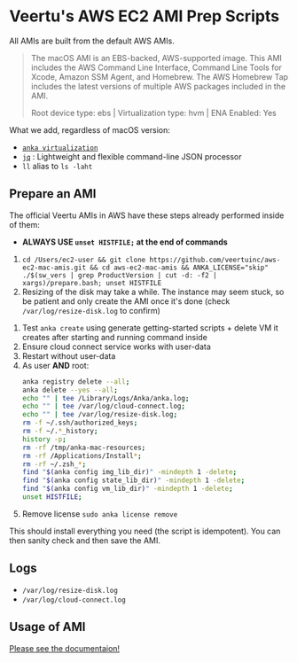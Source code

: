 # Veertu's AWS EC2 AMI Prep Scripts

All AMIs are built from the default AWS AMIs.

> The macOS AMI is an EBS-backed, AWS-supported image. This AMI includes the AWS Command Line Interface, Command Line Tools for Xcode, Amazon SSM Agent, and Homebrew. The AWS Homebrew Tap includes the latest versions of multiple AWS packages included in the AMI.
>
> Root device type: ebs | Virtualization type: hvm | ENA Enabled: Yes

What we add, regardless of macOS version:

- [`anka virtualization`](https://veertu.com/anka-build/)
- [`jq`](https://formulae.brew.sh/formula/jq) : Lightweight and flexible command-line JSON processor
- `ll` alias to `ls -laht`

## Prepare an AMI

The official Veertu AMIs in AWS have these steps already performed inside of them:

- **ALWAYS USE `unset HISTFILE;` at the end of commands**

1. `cd /Users/ec2-user && git clone https://github.com/veertuinc/aws-ec2-mac-amis.git && cd aws-ec2-mac-amis && ANKA_LICENSE="skip" ./$(sw_vers | grep ProductVersion | cut -d: -f2 | xargs)/prepare.bash; unset HISTFILE`
1. Resizing of the disk may take a while. The instance may seem stuck, so be patient and only create the AMI once it's done (check `/var/log/resize-disk.log` to confirm)
<!-- 1. You now need to VNC in once (requirement for Anka to have necessary services): `open vnc://ec2-user:{GENERATEDPASSWORD}@{INSTANCEPUBLICIP}` // DOESN'T SEEM NECESSARY AND HAVING VNC ON BY DEFAULT IS RISKY -->
1. Test `anka create` using generate getting-started scripts + delete VM it creates after starting and running command inside
1. Ensure cloud connect service works with user-data
1. Restart without user-data
1. As user **AND** root:
    ```bash
    anka registry delete --all;
    anka delete --yes --all;
    echo "" | tee /Library/Logs/Anka/anka.log; 
    echo "" | tee /var/log/cloud-connect.log;
    echo "" | tee /var/log/resize-disk.log; 
    rm -f ~/.ssh/authorized_keys; 
    rm -f ~/.*_history; 
    history -p;
    rm -rf /tmp/anka-mac-resources; 
    rm -rf /Applications/Install*;
    rm -rf ~/.zsh_*;
    find "$(anka config img_lib_dir)" -mindepth 1 -delete;
    find "$(anka config state_lib_dir)" -mindepth 1 -delete;
    find "$(anka config vm_lib_dir)" -mindepth 1 -delete;
    unset HISTFILE;
    ```
1. Remove license `sudo anka license remove`

This should install everything you need (the script is idempotent). You can then sanity check and then save the AMI.

## Logs

- `/var/log/resize-disk.log`
- `/var/log/cloud-connect.log`

## Usage of AMI

[Please see the documentaion!](https://docs.veertu.com/anka/intel/getting-started/aws-ec2-mac/)